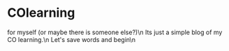 # COlearning
for myself (or maybe there is someone else?)\n
Its just a simple blog of my CO learning.\n
Let's save words and begin\n


